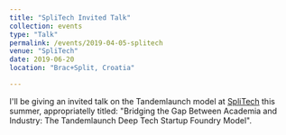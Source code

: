 ```yaml
---
title: "SpliTech Invited Talk"
collection: events
type: "Talk"
permalink: /events/2019-04-05-splitech
venue: "SpliTech"
date: 2019-06-20
location: "Brac+Split, Croatia"

---
```


I'll be giving an invited talk on the Tandemlaunch model at [SpliTech](http://2019.splitech.org/) this summer, appropriatelly titled: "Bridging the Gap Between Academia and Industry: The Tandemlaunch Deep Tech Startup Foundry Model".
